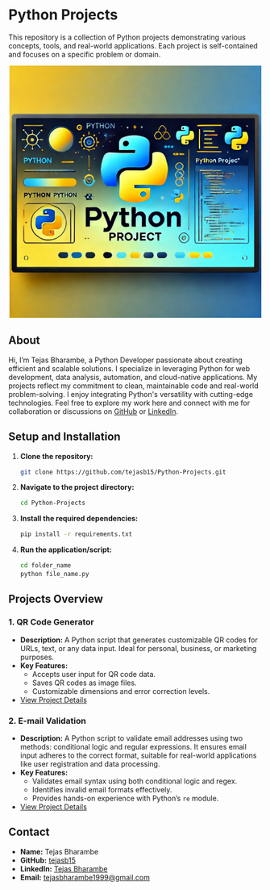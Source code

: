 # Python Projects

This repository is a collection of Python projects demonstrating various concepts, tools, and real-world applications. Each project is self-contained and focuses on a specific problem or domain.

<div style="text-align:center;">
  <img src="./Python Project Thumbnail.webp" alt="Python Project Thumbnail" width="500px" height="auto">
</div>

## About

Hi, I’m Tejas Bharambe, a Python Developer passionate about creating efficient and scalable solutions. I specialize in leveraging Python for web development, data analysis, automation, and cloud-native applications. My projects reflect my commitment to clean, maintainable code and real-world problem-solving. I enjoy integrating Python's versatility with cutting-edge technologies. Feel free to explore my work here and connect with me for collaboration or discussions on [GitHub](https://github.com/tejasb15) or [LinkedIn](https://linkedin.com/in/tejasb15).

## Setup and Installation

1. **Clone the repository:**
   ```bash
   git clone https://github.com/tejasb15/Python-Projects.git
   ```
2. **Navigate to the project directory:**
   ```bash
   cd Python-Projects
   ```
3. **Install the required dependencies:**
   ```bash
   pip install -r requirements.txt
   ```
4. **Run the application/script:**
   ```bash
   cd folder_name
   python file_name.py
   ```

## Projects Overview

### 1. **QR Code Generator**

- **Description:** A Python script that generates customizable QR codes for URLs, text, or any data input. Ideal for personal, business, or marketing purposes.
- **Key Features:**
  - Accepts user input for QR code data.
  - Saves QR codes as image files.
  - Customizable dimensions and error correction levels.
- [View Project Details](./QR%20Code%20Generator/)

### 2. **E-mail Validation**

- **Description:** A Python script to validate email addresses using two methods: conditional logic and regular expressions. It ensures email input adheres to the correct format, suitable for real-world applications like user registration and data processing.
- **Key Features:**
  - Validates email syntax using both conditional logic and regex.
  - Identifies invalid email formats effectively.
  - Provides hands-on experience with Python’s `re` module.
- [View Project Details](./E-Mail%20Validation/)

## Contact

- **Name:** Tejas Bharambe
- **GitHub:** [tejasb15](https://github.com/tejasb15)
- **LinkedIn:** [Tejas Bharambe](https://linkedin.com/in/tejasb15)
- **Email:** [tejasbharambe1999@gmail.com](mailto:tejasbharambe1999@gmail.com)
